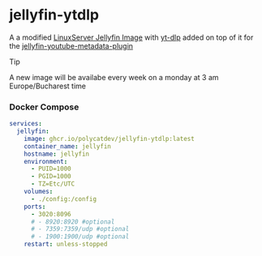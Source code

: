 # jellyfin-ytdlp

A a modified [LinuxServer Jellyfin Image](https://docs.linuxserver.io/images/docker-jellyfin/) with [yt-dlp](https://github.com/yt-dlp/yt-dlp) added on top of it for the [jellyfin-youtube-metadata-plugin](https://github.com/ankenyr/jellyfin-youtube-metadata-plugin)

> [!TIP]
> A new image will be availabe every week on a monday at 3 am Europe/Bucharest time

### Docker Compose

```yaml
services:
  jellyfin:
    image: ghcr.io/polycatdev/jellyfin-ytdlp:latest
    container_name: jellyfin
    hostname: jellyfin
    environment:
      - PUID=1000
      - PGID=1000
      - TZ=Etc/UTC
    volumes:
      - ./config:/config
    ports:
      - 3020:8096
      # - 8920:8920 #optional
      # - 7359:7359/udp #optional
      # - 1900:1900/udp #optional
    restart: unless-stopped

```